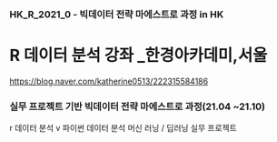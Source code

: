 ### HK_R_2021_0 - 빅데이터 전략 마에스트로 과정 in HK

# R 데이터 분석 강좌 _한경아카데미,서울
https://blog.naver.com/katherine0513/222315584186

### 실무 프로젝트 기반 빅데이터 전략 마에스트로 과정(21.04 ~21.10)
r 데이터 분석 v
파이썬 데이터 분석 
머신 러닝 / 딥러닝
실무 프로젝트
